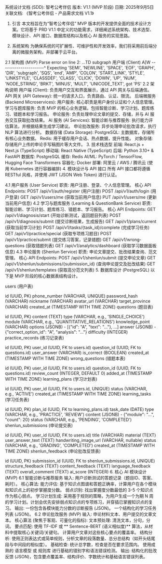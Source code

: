 系统设计文档 (SDD): 智考公考伴侣
版本: V1.1 (MVP 阶段)
日期: 2025年9月5日
关联文档: 《智考公考伴侣 - 产品需求文档 V1.1》

1. 引言
本文档旨在为“智考公考伴侣” MVP 版本的开发提供全面的技术设计方案。它将基于 PRD V1.1 中定义的功能需求，详细阐述系统架构、技术选型、模块设计、API 接口、数据库结构以及核心 AI 服务的实现思路。

2. 系统架构
为确保系统的可扩展性、可维护性和开发效率，我们将采用前后端分离的微服务架构，并部署于云平台。

2.1 架构图 (MVP)
Parse error on line 2:
...TD    subgraph 用户端 (Client)        A[W
----------------------^
Expecting 'SEMI', 'NEWLINE', 'SPACE', 'EOF', 'GRAPH', 'DIR', 'subgraph', 'SQS', 'end', 'AMP', 'COLON', 'START_LINK', 'STYLE', 'LINKSTYLE', 'CLASSDEF', 'CLASS', 'CLICK', 'DOWN', 'UP', 'NUM', 'NODE_STRING', 'BRKT', 'MINUS', 'MULT', 'UNICODE_TEXT', got 'PS'
2.2 架构说明
用户端 (Client): 负责用户交互和界面展示，通过 API 网关与后端通信。
API 网关 (API Gateway): 统一的请求入口，负责路由、认证、限流。
后端微服务 (Backend Microservices):
用户服务: 核心职责是用户身份认证和个人信息管理。
学习与题库服务: 负责 MVP 的核心业务逻辑，包括智能诊断、学习计划、题库练习、错题本和学习报告。
申论服务: 负责处理申论文章的提交、存储，并与 AI 服务交互获取批改结果。
AI 服务 (AI Services):
智能诊断与推荐服务: 执行能力评估算法，并根据结果生成学习建议。
申论批改服务: 异步处理申论批改请求，执行 NLP 算法进行分析。
数据存储 (Data Storage):
PostgreSQL: 主数据库，存储所有核心业务数据。
Redis: 用于缓存用户会话、热点数据，提升性能。
对象存储: 存储用户上传的申论手写稿图片等大文件。
3. 技术栈选型
前端: React.js + Next.js (TypeScript)
移动端: React Native (TypeScript)
后端: Python 3.10+ & FastAPI
数据库: PostgreSQL
缓存: Redis
AI/ML: PyTorch / TensorFlow, Hugging Face Transformers
容器化: Docker
部署: 阿里云 / AWS / 腾讯云 (使用 Kubernetes 进行容器编排)
4. 模块设计与 API 接口
所有 API 接口都将遵循 RESTful 风格，并使用 JWT (JSON Web Token) 进行认证。

4.1 用户服务 (User Service)
职责: 用户注册、登录、个人信息管理。
核心 API Endpoints:
POST /api/v1/auth/register (用户注册)
POST /api/v1/auth/login (用户登录)
GET /api/v1/users/me (获取当前用户信息)
PUT /api/v1/users/me (更新当前用户信息)
4.2 学习与题库服务 (Learning & QuestionBank Service)
职责: 智能诊断、学习计划、题库练习、错题本、学习报告。
核心 API Endpoints:
GET /api/v1/diagnosis/start (开始诊断测试，返回题目列表)
POST /api/v1/diagnosis/submit (提交诊断结果，生成报告)
GET /api/v1/plans/current (获取当前学习计划)
POST /api/v1/tasks/{task_id}/complete (完成学习任务)
GET /api/v1/practice/special (获取专项练习题目)
POST /api/v1/practice/submit (提交练习答案，记录错题)
GET /api/v1/wrong-questions (获取错题列表)
GET /api/v1/analytics/dashboard (获取学习数据面板信息)
4.3 申论服务 (Shenlun Service)
职责: 申论文章提交、批改结果查询、范文管理。
核心 API Endpoints:
POST /api/v1/shenlun/submit (提交申论文章)
GET /api/v1/shenlun/submissions/{submission_id} (查询申论提交及批改结果)
GET /api/v1/shenlun/templates (获取高分范文列表)
5. 数据库设计 (PostgreSQL)
以下是 MVP 阶段的核心数据表结构设计。

users (用户表)

id (UUID, PK)
phone_number (VARCHAR, UNIQUE)
password_hash (VARCHAR)
nickname (VARCHAR)
avatar_url (VARCHAR)
target_province (VARCHAR)
created_at (TIMESTAMP WITH TIME ZONE)
questions (题目表)

id (UUID, PK)
content (TEXT)
type (VARCHAR, e.g., 'SINGLE_CHOICE')
module (VARCHAR, e.g., 'QUANTITATIVE_RELATIONS')
knowledge_point (VARCHAR)
options (JSONB) - [{"id": "A", "text": "..."}, ...]
answer (JSONB) - {"correct_option_id": "A", "analysis": "..."}
difficulty (INTEGER)
practice_records (练习记录表)

id (UUID, PK)
user_id (UUID, FK to users.id)
question_id (UUID, FK to questions.id)
user_answer (VARCHAR)
is_correct (BOOLEAN)
created_at (TIMESTAMP WITH TIME ZONE)
wrong_questions (错题本表)

id (UUID, PK)
user_id (UUID, FK to users.id)
question_id (UUID, FK to questions.id)
review_count (INTEGER, DEFAULT 0)
added_at (TIMESTAMP WITH TIME ZONE)
learning_plans (学习计划表)

id (UUID, PK)
user_id (UUID, FK to users.id, UNIQUE)
status (VARCHAR, e.g., 'ACTIVE')
created_at (TIMESTAMP WITH TIME ZONE)
learning_tasks (学习任务表)

id (UUID, PK)
plan_id (UUID, FK to learning_plans.id)
task_date (DATE)
type (VARCHAR, e.g., 'PRACTICE', 'REVIEW')
content (JSONB) - {"module": "...", "count": 20}
status (VARCHAR, e.g., 'PENDING', 'COMPLETED')
shenlun_submissions (申论提交表)

id (UUID, PK)
user_id (UUID, FK to users.id)
title (VARCHAR)
material (TEXT)
user_answer_text (TEXT)
handwriting_image_url (VARCHAR, nullable)
status (VARCHAR, e.g., 'GRADING', 'COMPLETED')
created_at (TIMESTAMP WITH TIME ZONE)
shenlun_feedback (申论批改反馈表)

id (UUID, PK)
submission_id (UUID, FK to shenlun_submissions.id, UNIQUE)
structure_feedback (TEXT)
content_feedback (TEXT)
language_feedback (TEXT)
overall_comment (TEXT)
ai_score (INTEGER)
6. 核心 AI 模块设计 (MVP)
6.1 智能诊断与推荐服务
输入: 用户诊断测试的答题记录（题目ID、答案、耗时）。
核心算法:
能力评估: 基于知识点图谱和答题正确率，计算用户在各个模块和知识点上的初步掌握度分数。
弱点识别: 找出掌握度分数最低的 3-5 个知识点作为核心弱点。
学习计划生成: 采用基于规则的策略，为用户生成一个为期 N 周的学习计划。计划会优先安排弱点知识点的专项练习，并穿插已掌握知识点的复习。
输出:
一份包含各模块能力分数的诊断报告 (JSON)。
一个结构化的学习任务列表 (JSON)。
6.2 申论批改服务 (MVP)
输入: 申论材料文本、用户提交的文章文本。
核心算法 (聚焦于客观、可量化的指标):
文本预处理: 清洗文本，分句，分词。
要点匹配:
使用 TF-IDF 或 ** Sentence-BERT (语义相似度)** 算法，从材料中提取核心关键词/关键句。
计算用户文章对这些核心要点的覆盖率。
结构分析:
使用正则表达式或简单规则，分析文章的段落数量、总分总结构（如开头结尾段与中间段的相似度）。
基础检查:
统计总字数，检查是否在要求范围内。
使用成熟的 语言模型 或 规则库 进行基础的错别字和语法错误检测。
输出:
结构化的批改反馈 (JSON)，包含要点覆盖率、结构评价、字数统计和基础语言错误列表。